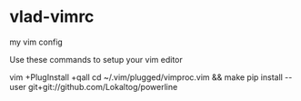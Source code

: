 # vlad-vimrc
my vim config

Use these commands to setup your vim editor

vim +PlugInstall +qall
cd ~/.vim/plugged/vimproc.vim && make
pip install --user git+git://github.com/Lokaltog/powerline

